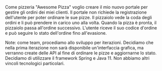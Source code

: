 Come pizzeria "Awesome Pizza" voglio creare il mio nuovo portale per gestire gli ordini dei miei clienti. Il portale non richiede la registrazione dell'utente per poter ordinare le sue pizze. Il pizzaiolo vede la coda degli ordini e li può prendere in carico uno alla volta. Quando la pizza è pronta, il pizzaiolo passa all'ordine successivo. L'utente riceve il suo codice d'ordine e può seguire lo stato dell'ordine fino all'evasione.


Note: come team, procediamo allo sviluppo per iterazioni. Decidiamo che nella prima iterazione non sarà disponibile un'interfaccia grafica, ma verranno create delle API al fine di ordinare le pizze e aggiornarne lo stato. Decidiamo di utilizzare il framework Spring e Java 11. Non abbiamo altri vincoli tecnologici particolari.